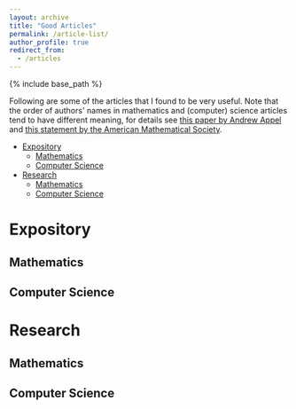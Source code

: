 ```yaml
---
layout: archive
title: "Good Articles"
permalink: /article-list/
author_profile: true
redirect_from:
  - /articles
---
```


{% include base_path %}

Following are some of the articles that I found to be very useful. Note that the order of authors' names in mathematics and (computer) science articles tend to have different meaning, for details see [this paper by Andrew Appel](https://doi.org/10.1145/131080.131091) and [this statement by the American Mathematical Society](http://www.ams.org/profession/leaders/CultureStatement04.pdf).

* [Expository](#expository)
  * [Mathematics](#mathematics)
  * [Computer Science](#computer-science)
* [Research](#research)
  * [Mathematics](#mathematics-1)
  * [Computer Science](#computer-science-1)
  
# Expository

## Mathematics

## Computer Science


# Research


## Mathematics

## Computer Science
